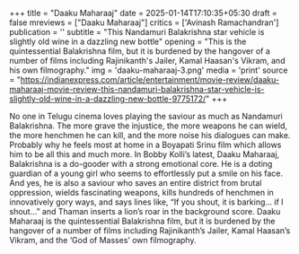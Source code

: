 +++
title = "Daaku Maharaaj"
date = 2025-01-14T17:10:35+05:30
draft = false
mreviews = ["Daaku Maharaaj"]
critics = ['Avinash Ramachandran']
publication = ''
subtitle = "This Nandamuri Balakrishna star vehicle is slightly old wine in a dazzling new bottle"
opening = "This is the quintessential Balakrishna film, but it is burdened by the hangover of a number of films including Rajinikanth's Jailer, Kamal Haasan's Vikram, and his own filmography."
img = 'daaku-maharaaj-3.png'
media = 'print'
source = "https://indianexpress.com/article/entertainment/movie-review/daaku-maharaaj-movie-review-this-nandamuri-balakrishna-star-vehicle-is-slightly-old-wine-in-a-dazzling-new-bottle-9775172/"
+++

No one in Telugu cinema loves playing the saviour as much as Nandamuri Balakrishna. The more grave the injustice, the more weapons he can wield, the more henchmen he can kill, and the more noise his dialogues can make. Probably why he feels most at home in a Boyapati Srinu film which allows him to be all this and much more. In Bobby Kolli’s latest, Daaku Maharaaj, Balakrishna is a do-gooder with a strong emotional core. He is a doting guardian of a young girl who seems to effortlessly put a smile on his face. And yes, he is also a saviour who saves an entire district from brutal oppression, wields fascinating weapons, kills hundreds of henchmen in innovatively gory ways, and says lines like, “If you shout, it is barking… if I shout…” and Thaman inserts a lion’s roar in the background score. Daaku Maharaaj is the quintessential Balakrishna film, but it is burdened by the hangover of a number of films including Rajinikanth’s Jailer, Kamal Haasan’s Vikram, and the ‘God of Masses’ own filmography.
